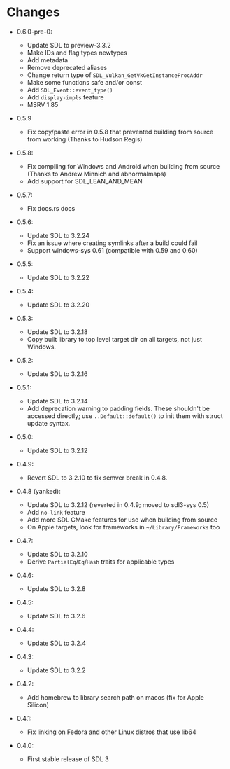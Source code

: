 # Changes

- 0.6.0-pre-0:
    - Update SDL to preview-3.3.2
    - Make IDs and flag types newtypes
    - Add metadata
    - Remove deprecated aliases
    - Change return type of `SDL_Vulkan_GetVkGetInstanceProcAddr`
    - Make some functions safe and/or const
    - Add `SDL_Event::event_type()`
    - Add `display-impls` feature
    - MSRV 1.85

- 0.5.9
    - Fix copy/paste error in 0.5.8 that prevented building from source from working
      (Thanks to Hudson Regis)

- 0.5.8:
    - Fix compiling for Windows and Android when building from source
      (Thanks to Andrew Minnich and abnormalmaps)
    - Add support for SDL_LEAN_AND_MEAN

- 0.5.7:
    - Fix docs.rs docs

- 0.5.6:
    - Update SDL to 3.2.24
    - Fix an issue where creating symlinks after a build could fail
    - Support windows-sys 0.61 (compatible with 0.59 and 0.60)

- 0.5.5:
    - Update SDL to 3.2.22

- 0.5.4:
    - Update SDL to 3.2.20

- 0.5.3:
    - Update SDL to 3.2.18
    - Copy built library to top level target dir on all targets, not just Windows.

- 0.5.2:
    - Update SDL to 3.2.16

- 0.5.1:
    - Update SDL to 3.2.14
    - Add deprecation warning to padding fields. These shouldn't be accessed directly;
      use `..Default::default()` to init them with struct update syntax.

- 0.5.0:
    - Update SDL to 3.2.12

- 0.4.9:
    - Revert SDL to 3.2.10 to fix semver break in 0.4.8.

- 0.4.8 (yanked):
    - Update SDL to 3.2.12 (reverted in 0.4.9; moved to sdl3-sys 0.5)
    - Add `no-link` feature
    - Add more SDL CMake features for use when building from source
    - On Apple targets, look for frameworks in `~/Library/Frameworks` too

- 0.4.7:
    - Update SDL to 3.2.10
    - Derive `PartialEq`/`Eq`/`Hash` traits for applicable types

- 0.4.6:
    - Update SDL to 3.2.8

- 0.4.5:
    - Update SDL to 3.2.6

- 0.4.4:
    - Update SDL to 3.2.4

- 0.4.3:
    - Update SDL to 3.2.2

- 0.4.2:
    - Add homebrew to library search path on macos (fix for Apple Silicon)

- 0.4.1:
    - Fix linking on Fedora and other Linux distros that use lib64

- 0.4.0:
    - First stable release of SDL 3
